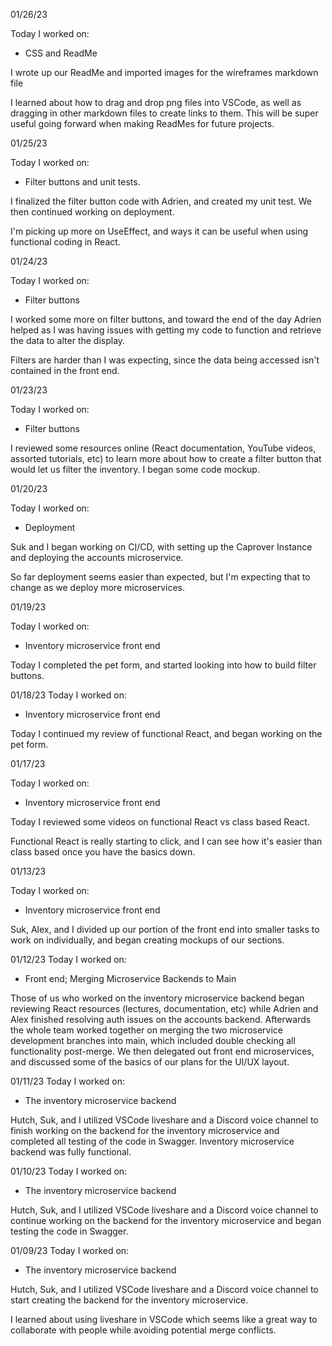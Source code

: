 01/26/23

Today I worked on:
* CSS and ReadMe

I wrote up our ReadMe and imported images for the wireframes markdown file

I learned about how to drag and drop png files into VSCode, as well as dragging in other markdown files to create links to them.  This will be super useful going forward when making ReadMes for future projects.


01/25/23

Today I worked on:
* Filter buttons and unit tests.

I finalized the filter button code with Adrien, and created my unit test.  We then continued working on deployment.

I'm picking up more on UseEffect, and ways it can be useful when using functional coding in React.


01/24/23

Today I worked on:
* Filter buttons

I worked some more on filter buttons, and toward the end of the day Adrien helped as I was having issues with getting my code to function and retrieve the data to alter the display.

Filters are harder than I was expecting, since the data being accessed isn't contained in the front end.


01/23/23

Today I worked on:
* Filter buttons

I reviewed some resources online (React documentation, YouTube videos, assorted tutorials, etc) to learn more about how to create a filter button that would let us filter the inventory.  I began some code mockup.


01/20/23

Today I worked on:
* Deployment

Suk and I began working on CI/CD, with setting up the Caprover Instance and deploying the accounts microservice.

So far deployment seems easier than expected, but I'm expecting that to change as we deploy more microservices.


01/19/23

Today I worked on:
* Inventory microservice front end

Today I completed the pet form, and started looking into how to build filter buttons.


01/18/23
Today I worked on:
* Inventory microservice front end

Today I continued my review of functional React, and began working on the pet form.


01/17/23

Today I worked on:
* Inventory microservice front end

Today I reviewed some videos on functional React vs class based React.

Functional React is really starting to click, and I can see how it's easier than class based once you have the basics down.


01/13/23

Today I worked on:
* Inventory microservice front end

Suk, Alex, and I divided up our portion of the front end into smaller tasks to work on individually, and began creating mockups of our sections.


01/12/23
Today I worked on:
* Front end; Merging Microservice Backends to Main

Those of us who worked on the inventory microservice backend began reviewing React resources (lectures, documentation, etc) while Adrien and Alex finished resolving auth issues on the accounts backend.  Afterwards the whole team worked together on merging the two microservice development branches into main, which included double checking all functionality post-merge.   We then delegated out front end microservices, and discussed some of the basics of our plans for the UI/UX layout.


01/11/23
Today I worked on:
* The inventory microservice backend

Hutch, Suk, and I utilized VSCode liveshare and a Discord voice channel to finish working on the backend for the inventory microservice and completed all testing of the code in Swagger. Inventory microservice backend was fully functional.


01/10/23
Today I worked on:
* The inventory microservice backend

Hutch, Suk, and I utilized VSCode liveshare and a Discord voice channel to continue working on the backend for the inventory microservice and began testing the code in Swagger.


01/09/23
Today I worked on:
* The inventory microservice backend

Hutch, Suk, and I utilized VSCode liveshare and a Discord voice channel to start creating the backend for the inventory microservice.

I learned about using liveshare in VSCode which seems like a great way to collaborate with people while avoiding potential merge conflicts.
